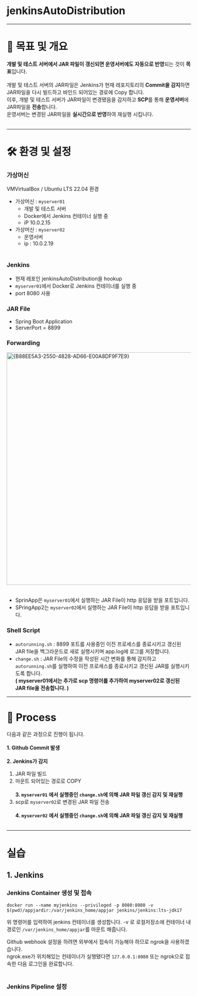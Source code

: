 # jenkinsAutoDistribution
---
# 🎯 목표 및 개요
**개발 및 테스트 서버에서 JAR 파일이 갱신되면 운영서버에도 자동으로 반영**되는 것이 **목표**입니다.</br></br>
개발 및 테스트 서버의 JAR파일은 Jenkins가 현재 레포지토리의 **Commit을 감지**하면 JAR파일을 다시 빌드하고 바인드 되어있는 경로에 Copy 합니다.</br>
이후, 개발 및 테스트 서버가 JAR파일이 변경됐음을 감지하고 **SCP**를 통해 **운영서버**에 JAR파일을 **전송**합니다.</br>
운영서버는 변경된 JAR파일을 **실시간으로 반영**하여 재실행 시킵니다.</br></br>

---
# 🛠️ 환경 및 설정
### 가상머신
VMVirtualBox / Ubuntu LTS 22.04 환경
- 가상머신 : `myserver01`
  - 개발 및 테스트 서버</br>
  - Docker에서 Jenkins 컨테이너 실행 중</br>
  - iP 10.0.2.15</br>
- 가상머신 : `myserver02`
  - 운영서버</br>
  - ip : 10.0.2.19</br></br>
### Jenkins
- 현재 레포인 jenkinsAutoDistribution을 hookup
- `myserver01`에서 Docker로 Jenkins 컨테이너를 실행 중</br>
- port 8080 사용

### JAR File
- Spring Boot Application
- ServerPort = 8899

### Forwarding
<img width="635" alt="{B88EE5A3-2550-4828-AD66-E00A8DF9F7E9}" src="https://github.com/user-attachments/assets/3683c4fd-8945-4ed5-940f-5fdb1366579a"></br></br>
- SprinApp은 `myserver01`에서 실행하는 JAR File이 http 응답을 받을 포트입니다.</br>
- SPringApp2는 `myserver02`에서 실행하는 JAR File이 http 응답을 받을 포트입니다.</br>

### Shell Script
- `autorunning.sh` : 8899 포트를 사용중인 이전 프로세스를 종료시키고 갱신된 JAR file을 백그라운드로 새로 실행시키며  app.log에 로그를 저장합니다.
- `change.sh` : JAR File의 수정을 작성된 시간 변화를 통해 감지하고 `autorunning.sh`를 실행하여 이전 프로세스를 종료시키고 갱신된 JAR를 실행시키도록 합니다.
</br> **( myserver01에서는 추가로 scp 명령어를 추가하여 myserver02로 갱신된 JAR file을 전송합니다. )** 

---
# 📜 Process
다음과 같은 과정으로 진행이 됩니다.</br></br>
**1. Github Commit 발생**</br></br>
**2. Jenkins가 감지**
   1. JAR 파일 빌드
   2. 마운트 되어있는 경로로 COPY</br></br>
**3. `myserver01` 에서 실행중인 `change.sh`에 의해 JAR 파일 갱신 감지 및 재실행**
   1. scp로 `myserver02`로 변경된 JAR 파일 전송</br></br>
**4. `myserver02` 에서 실행중인 `change.sh`에 의해 JAR 파일 갱신 감지 및 재실행**</br></br>

---
# 실습
## 1. Jenkins
### Jenkins Container 생성 및 접속
```shell
docker run --name myjenkins --privileged -p 8080:8080 -v $(pwd)/appjardir:/var/jenkins_home/appjar jenkins/jenkins:lts-jdk17
```
위 명령어를 입력하여 jenkins 컨테이너를 생성합니다. -v 로 로컬저장소에 컨테이너 내 경로인 `/var/jenkins_home/appjar`를 마운트 해줍니다.</br>

Github webhook 설정을 하려면 외부에서 접속이 가능해야 하므로 ngrok을 사용하겠습니다.</br>
ngrok.exe가 위치해있는 
컨테이너가 실행됐다면 `127.0.0.1:8080` 또는 ngrok으로 접속한 다음 로그인을 완료합니다.
</br></br>

### Jenkins Pipeline 설정

